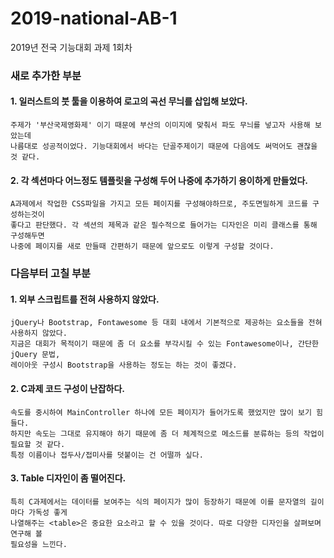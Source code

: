 # 2019-national-AB-1
2019년 전국 기능대회 과제 1회차

### 새로 추가한 부분

#### 1. 일러스트의 붓 툴을 이용하여 로고의 곡선 무늬를 삽입해 보았다.
    주제가 '부산국제영화제' 이기 때문에 부산의 이미지에 맞춰서 파도 무늬를 넣고자 사용해 보았는데
    나름대로 성공적이었다. 기능대회에서 바다는 단골주제이기 때문에 다음에도 써먹어도 괜찮을 것 같다.

#### 2. 각 섹션마다 어느정도 템플릿을 구성해 두어 나중에 추가하기 용이하게 만들었다.
    A과제에서 작업한 CSS파일을 가지고 모든 페이지를 구성해야하므로, 주도면밀하게 코드를 구성하는것이
    좋다고 판단했다. 각 섹션의 제목과 같은 필수적으로 들어가는 디자인은 미리 클래스를 통해 구성해두면
    나중에 페이지를 새로 만들때 간편하기 때문에 앞으로도 이렇게 구성할 것이다.
    
### 다음부터 고칠 부분

#### 1. 외부 스크립트를 전혀 사용하지 않았다.
    jQuery나 Bootstrap, Fontawesome 등 대회 내에서 기본적으로 제공하는 요소들을 전혀 사용하지 않았다.
    지금은 대회가 목적이기 때문에 좀 더 요소를 부각시킬 수 있는 Fontawesome이나, 간단한 jQuery 문법,
    레이아웃 구성시 Bootstrap을 사용하는 정도는 하는 것이 좋겠다.
    
#### 2. C과제 코드 구성이 난잡하다.
    속도를 중시하여 MainController 하나에 모든 페이지가 들어가도록 했었지만 많이 보기 힘들다.
    하지만 속도는 그대로 유지해야 하기 때문에 좀 더 체계적으로 메소드를 분류하는 등의 작업이 필요할 것 같다.
    특정 이름이나 접두사/접미사를 덧붙이는 건 어떨까 싶다.

#### 3. Table 디자인이 좀 떨어진다.
    특히 C과제에서는 데이터를 보여주는 식의 페이지가 많이 등장하기 때문에 이를 문자열의 길이마다 가독성 좋게
    나열해주는 <table>은 중요한 요소라고 할 수 있을 것이다. 따로 다양한 디자인을 살펴보며 연구해 볼
    필요성을 느낀다.
